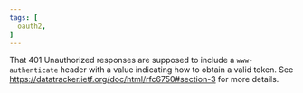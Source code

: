 ```yaml
---
tags: [
  oauth2,
]
---
```

That 401 Unauthorized responses are supposed to include a `www-authenticate` header with a value indicating how to obtain a valid token.
See https://datatracker.ietf.org/doc/html/rfc6750#section-3 for more details.
